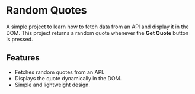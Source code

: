 # Random Quotes

A simple project to learn how to fetch data from an API and display it in the DOM. This project returns a random quote whenever the **Get Quote** button is pressed.

## Features

- Fetches random quotes from an API.
- Displays the quote dynamically in the DOM.
- Simple and lightweight design.

